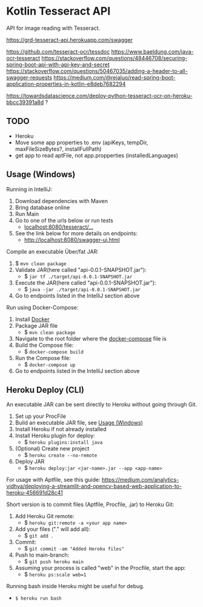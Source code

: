 # Kotlin Tesseract API

API for image reading with Tesseract.

https://grd-tesseract-api.herokuapp.com/swagger

https://github.com/tesseract-ocr/tessdoc
https://www.baeldung.com/java-ocr-tesseract
https://stackoverflow.com/questions/48446708/securing-spring-boot-api-with-api-key-and-secret
https://stackoverflow.com/questions/50467035/adding-a-header-to-all-swagger-requests
https://medium.com/@rejaluo/read-spring-boot-application-properties-in-kotlin-e8deb7682294

https://towardsdatascience.com/deploy-python-tesseract-ocr-on-heroku-bbcc39391a8d ?

## TODO

- Heroku
- Move some app properties to .env (apiKeys, tempDir, maxFileSizeBytes?, installFullPath)
- get app to read aptFile, not app.propperties (installedLanguages) 

## Usage (Windows)

Running in IntelliJ:
1. Download dependencies with Maven
2. Bring database online
3. Run Main 
4. Go to one of the urls below or run tests
   - [localhost:8080/tesseract/...](localhost:8080/tesseract/)
5. See the link below for more details on endpoints:
   - [http://localhost:8080/swagger-ui.html](http://localhost:8080/swagger-ui.html)

Compile an executable Über/fat JAR:
1. $ `mvn clean package`
2. Validate JAR(here called "api-0.0.1-SNAPSHOT.jar"):
    - $ `jar tf ./target/api-0.0.1-SNAPSHOT.jar`
3. Execute the JAR(here called "api-0.0.1-SNAPSHOT.jar"):
    - $ `java -jar ./target/api-0.0.1-SNAPSHOT.jar`
4. Go to endpoints listed in the IntelliJ section above

Run using Docker-Compose:
1. Install [Docker](https://www.docker.com)
2. Package JAR file
   - $ `mvn clean package` 
3. Navigate to the root folder where the [docker-compose](./docker-compose.yml) file is
4. Build the Compose file:
   - $ `docker-compose build`
5. Run the Compose file:
   - $ `docker-compose up`
6. Go to endpoints listed in the IntelliJ section above

## Heroku Deploy (CLI)

An executable JAR can be sent directly to Heroku without going through Git.
1. Set up your ProcFile
1. Build an executable JAR file, see [Usage (Windows)](#usage-(windows))
1. Install Heroku if not already installed
1. Install Heroku plugin for deploy:
   - $ `heroku plugins:install java`
1. (Optional) Create new project
   - $ `heroku create --no-remote`
1. Deploy JAR
   - $ `heroku deploy:jar <jar-name>.jar --app <app-name>`

For usage with Aptfile, see this guide: https://medium.com/analytics-vidhya/deploying-a-streamlit-and-opencv-based-web-application-to-heroku-456691d28c41
 
Short version is to commit files (Aptfile, Procfile, .jar) to Heroku Git:
1. Add Heroku Git remote:
   - $ `heroku git:remote -a <your app name>`
2. Add your files ("." will add all):
   - $ `git add .`
3. Commit:
   - $ `git commit -am "Added Heroku files"`
4. Push to main-branch:
   - $ `git push heroku main`
5. Assuming your process is called "web" in the Procfile, start the app:
   - $ `heroku ps:scale web=1`

Running bash inside Heroku might be useful for debug.
- `$ heroku run bash`